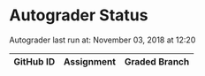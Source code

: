 # Autograder Status
Autograder last run at: November 03, 2018 at 12:20

| GitHub ID | Assignment | Graded Branch |
|-----------|------------|---------------|
